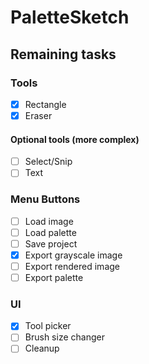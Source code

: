 # PaletteSketch

## Remaining tasks
### Tools
- [x] Rectangle
- [x] Eraser

#### Optional tools (more complex)
- [ ] Select/Snip
- [ ] Text

### Menu Buttons
- [ ] Load image
- [ ] Load palette
- [ ] Save project
- [x] Export grayscale image
- [ ] Export rendered image
- [ ] Export palette

### UI
- [x] Tool picker
- [ ] Brush size changer
- [ ] Cleanup
